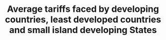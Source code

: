---
title: >-
  Average  tariffs  faced  by  developing  countries,  least  developed  countries  and  small  island  developing  States
permalink: /17-12-1/
sdg_goal: 17
layout: indicator
indicator: 17.12.1
indicator_variable: null
graph: null
graph_type_description: null
graph_status_notes: NA
variable_description: null
variable_notes: null
un_designated_tier: '1'
un_custodial_agency: 'WTO,  ITC,  UNCTAD'
target_id: '17.12'
has_metadata: true
rationale_interpretation: >-
  The  reduction  of  average  tariff  on  key  sector  as  agriculture  can  represent  a  proxy  of  the  level  of  commitment  of  developed  country  to  improve  market  access  conditions.  As  it  was  done  for  MDG  8.7,  the  term  "key  sector"  has  to  be  interpreted  as  those  sectors  of  particular  interest  for  LDCs  and  developing  countries  exports.  The  list  of  key  sectors  used  by  the  MDG  indicator  8.7  (i.e.  agriculture,  textile  and  clothing)  might  have  to  be  reviewed.
goal_meta_link: 'http://unstats.un.org/sdgs/files/metadata-compilation/Metadata-Goal-17.pdf'
goal_meta_link_page: 23
indicator_name: >-
  Average  tariffs  faced  by  developing  countries,  least  developed  countries  and  small  island  developing  States
source_title: null
source_notes: null
published: true
comments_and_limitations: >-
  Under  review.  Proposed  removal  of  reference  to  SIDS  in  indicator  text  given  it  is  not  referenced  in  the  associated  target.  

target: >-
  Realize  timely  implementation  of  duty-free  and  quota-free  market  access  on  a  lasting  basis  for  all  least  developed  countries,  consistent  with  World  Trade  Organization  decisions,  including  by  ensuring  that  preferential  rules  of  origin  applicable  to  imports  from  least  developed  countries  are  transparent  and  simple,  and  contribute  to  facilitating  market  access.
indicator_definition: >-
  Similar  calculations  were  already  used  for  the  calculation  of  MDG  8.7  (Average  tariffs  imposed  by  developed  countries  on  agricultural  products  and  textiles  and  clothing  from  developing  countries).  For  reference  purposes  see  the  Millennium  Development  Goals  Report  2015  available  at  http://www.un.org/millenniumgoals/2015_MDG_Report/pdf/MDG%202015%20rev%20(July%201).pdf  (p.  64)
---